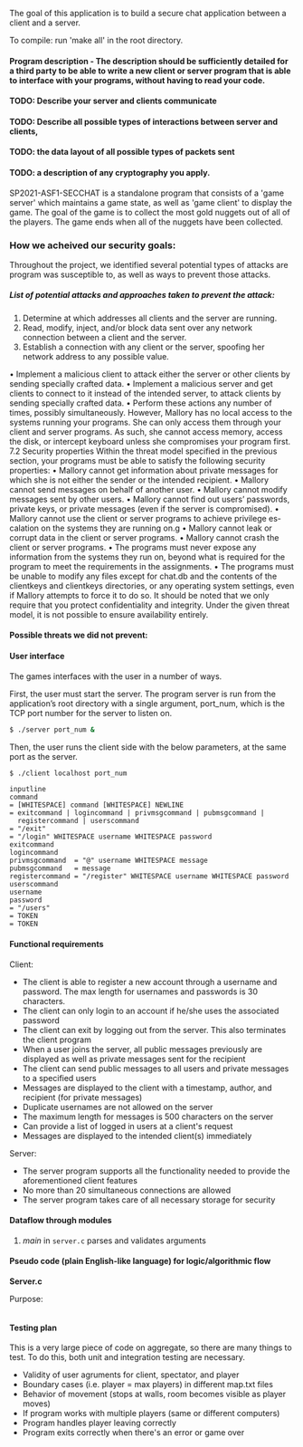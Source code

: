 
The goal of this application is to build a secure chat application between a client and a server. 

To compile: run 'make all' in the root directory. 

#### Program description - The description should be sufficiently detailed for a third party to be able to write a new client or server program that is able to interface with your programs, without having to read your code.

#### TODO: Describe your server and clients communicate

#### TODO: Describe all possible types of interactions between server and clients, 


#### TODO: the data layout of all possible types of packets sent

#### TODO: a description of any cryptography you apply. 

SP2021-ASF1-SECCHAT is a standalone program that consists of a 'game server' which maintains a game state, as well as 'game client' to display the game. The goal of the game is to collect the most gold nuggets out of all of the players. The game ends when all of the nuggets have been collected.

### How we acheived our security goals: 

Throughout the project, we identified several potential types of attacks are program was susceptible to, as well as ways to prevent those attacks. 

##### List of potential attacks and approaches taken to prevent the attack:  


1. Determine at which addresses all clients and the server are running.
2. Read, modify, inject, and/or block data sent over any network connection between a client and the server.
3. Establish a connection with any client or the server, spoofing her network address to any possible value.


• Implement a malicious client to attack either the server or other clients by sending specially crafted data.
• Implement a malicious server and get clients to connect to it instead of the intended server, to attack clients by sending specially crafted data.
• Perform these actions any number of times, possibly simultaneously.
However, Mallory has no local access to the systems running your programs. She can only access them through your client and server programs. As such, she cannot access memory, access the disk, or intercept keyboard unless she compromises your program first.
7.2 Security properties
Within the threat model specified in the previous section, your programs must be able to satisfy the following security properties:
• Mallory cannot get information about private messages for which she is not either the sender or the intended recipient.
• Mallory cannot send messages on behalf of another user.
• Mallory cannot modify messages sent by other users.
• Mallory cannot find out users’ passwords, private keys, or private messages (even if the server is compromised).
• Mallory cannot use the client or server programs to achieve privilege es- calation on the systems they are running on.g
• Mallory cannot leak or corrupt data in the client or server programs.
• Mallory cannot crash the client or server programs.
• The programs must never expose any information from the systems they run on, beyond what is required for the program to meet the requirements in the assignments.
• The programs must be unable to modify any files except for chat.db and the contents of the clientkeys and clientkeys directories, or any operating system settings, even if Mallory attempts to force it to do so.
It should be noted that we only require that you protect confidentiality and integrity. Under the given threat model, it is not possible to ensure availability entirely.

#### Possible threats we did not prevent:

#### User interface

The games interfaces with the user in a number of ways.

First, the user must start the server. The program server is run from the application’s root directory with a single argument, port_num, which is the TCP port number for the server to listen on.

```bash
$ ./server port_num &
```

Then, the user runs the client side with the below parameters, at the same port as the server.

```bash
$ ./client localhost port_num
```

```c=
inputline
command
= [WHITESPACE] command [WHITESPACE] NEWLINE
= exitcommand | logincommand | privmsgcommand | pubmsgcommand |
  registercommand | userscommand
= "/exit"
= "/login" WHITESPACE username WHITESPACE password
exitcommand
logincommand
privmsgcommand  = "@" username WHITESPACE message
pubmsgcommand   = message
registercommand = "/register" WHITESPACE username WHITESPACE password
userscommand
username
password
= "/users"
= TOKEN
= TOKEN
```

#### Functional requirements

Client:

- The client is able to register a new account through a username and password. The max length for usernames and passwords is 30 characters.
- The client can only login to an account if he/she uses the associated password
- The client can exit by logging out from the server. This also terminates the client program
- When a user joins the server, all public messages previously are displayed as well as private messages sent for the recipient
- The client can send public messages to all users and private messages to a specified users
- Messages are displayed to the client with a timestamp, author, and recipient (for private messages)
- Duplicate usernames are not allowed on the server
- The maximum length for messages is 500 characters on the server
- Can provide a list of logged in users at a client's request
- Messages are displayed to the intended client(s) immediately

Server:

- The server program supports all the functionality needed to provide the aforementioned client features
- No more than 20 simultaneous connections are allowed
- The server program takes care of all necessary storage for security

#### Dataflow through modules

1. _main_ in `server.c` parses and validates arguments

#### Pseudo code (plain English-like language) for logic/algorithmic flow

**Server.c**

Purpose:

```c=

```

#### Testing plan

This is a very large piece of code on aggregate, so there are many things to test. To do this, both unit and integration testing are necessary.

- Validity of user agruments for client, spectator, and player
- Boundary cases (i.e. player = max players) in different map.txt files
- Behavior of movement (stops at walls, room becomes visible as player moves)
- If program works with multiple players (same or different computers)
- Program handles player leaving correctly
- Program exits correctly when there's an error or game over
